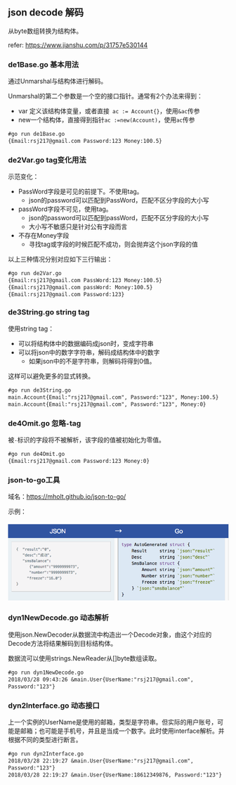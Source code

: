 ## json decode 解码

从byte数组转换为结构体。

refer: https://www.jianshu.com/p/31757e530144



### de1Base.go 基本用法

通过Unmarshal与结构体进行解码。

Unmarshal的第二个参数是一个空的接口指针。通常有2个办法来得到：

* var 定义该结构体变量，或者直接` ac := Account{}`，使用`&ac`传参
* new一个结构体，直接得到指针`ac :=new(Account)`，使用`ac`传参

```shell
#go run de1Base.go
{Email:rsj217@gmail.com Password:123 Money:100.5}
```



###  de2Var.go tag变化用法

示范变化：

* PassWord字段是可见的前提下。不使用tag。
  * json的password可以匹配到PassWord，匹配不区分字段的大小写
* passWord字段不可见，使用tag。
  * json的password可以匹配到passWord，匹配不区分字段的大小写
  * 大小写不敏感只是针对公有字段而言
* 不存在Money字段
  * 寻找tag或字段的时候匹配不成功，则会抛弃这个json字段的值

以上三种情况分别对应如下三行输出：

```shell
#go run de2Var.go
{Email:rsj217@gmail.com PassWord:123 Money:100.5}
{Email:rsj217@gmail.com passWord: Money:100.5}
{Email:rsj217@gmail.com Password:123}
```



### de3String.go string tag

使用string tag：

* 可以将结构体中的数据编码成json时，变成字符串
* 可以将json中的数字字符串，解码成结构体中的数字
  * 如果json中的不是字符串，则解码将得到0值。

这样可以避免更多的显式转换。

```shell
#go run de3String.go
main.Account{Email:"rsj217@gmail.com", Password:"123", Money:100.5}
main.Account{Email:"rsj217@gmail.com", Password:"123", Money:0}
```



### de4Omit.go 忽略`-`tag

被`-`标识的字段将不被解析，该字段的值被初始化为零值。

```shell
#go run de4Omit.go
{Email:rsj217@gmail.com Password:123 Money:0}
```



### json-to-go工具

域名：https://mholt.github.io/json-to-go/

示例：

![json-to-go](decode/json2go.png)



### dyn1NewDecode.go 动态解析

使用json.NewDecoder从数据流中构造出一个Decode对象，由这个对应的Decode方法将结果解码到目标结构体。

数据流可以使用strings.NewReader从[]byte数组读取。

```shell
#go run dyn1NewDecode.go
2018/03/28 09:43:26 &main.User{UserName:"rsj217@gmail.com", Password:"123"}
```



### dyn2Interface.go 动态接口

上一个实例的UserName是使用的邮箱，类型是字符串。但实际的用户账号，可能是邮箱；也可能是手机号，并且是当成一个数字。此时使用interface解析。并根据不同的类型进行断言。

```shell
#go run dyn2Interface.go
2018/03/28 22:19:27 &main.User{UserName:"rsj217@gmail.com", Password:"123"}
2018/03/28 22:19:27 &main.User{UserName:18612349876, Password:"123"}
```



